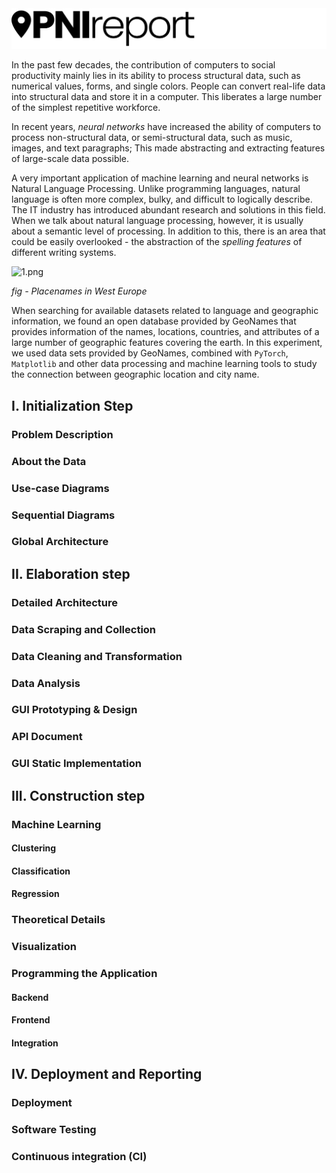 <img src="https://raw.githubusercontent.com/Cyphexl/placename-insights/master/assets/report-title.svg?sanitize=true">

In the past few decades, the contribution of computers to social productivity mainly lies in its ability to process structural data, such as numerical values, forms, and single colors. People can convert real-life data into structural data and store it in a computer. This liberates a large number of the simplest repetitive workforce.

In recent years, *neural networks* have increased the ability of computers to process non-structural data, or semi-structural data, such as music, images, and text paragraphs; This made abstracting and extracting features of large-scale data possible.

A very important application of machine learning and neural networks is Natural Language Processing. Unlike programming languages, natural language is often more complex, bulky, and difficult to logically describe. The IT industry has introduced abundant research and solutions in this field. When we talk about natural language processing, however, it is usually about a semantic level of processing. In addition to this, there is an area that could be easily overlooked - the abstraction of the *spelling features* of different writing systems.

![1.png](https://i.loli.net/2019/06/11/5cffa7c74fbdb95945.png)

*fig - Placenames in West Europe*

When searching for available datasets related to language and geographic information, we found an open database provided by GeoNames that provides information of the names, locations, countries, and attributes of a large number of geographic features covering the earth. In this experiment, we used data sets provided by GeoNames, combined with `PyTorch`, `Matplotlib` and other data processing and machine learning tools to study the connection between geographic location and city name.



## I. Initialization Step

### Problem Description

### About the Data

### Use-case Diagrams

### Sequential Diagrams

### Global Architecture



## II. Elaboration step

### Detailed Architecture

### Data Scraping and Collection

### Data Cleaning and Transformation

### Data Analysis

### GUI Prototyping & Design

### API Document

### GUI Static Implementation



## III. Construction step

### Machine Learning

#### Clustering
#### Classification
#### Regression

### Theoretical Details

### Visualization

### Programming the Application

#### Backend
#### Frontend
#### Integration



## IV. Deployment and Reporting

### Deployment

### Software Testing

### Continuous integration (CI)
